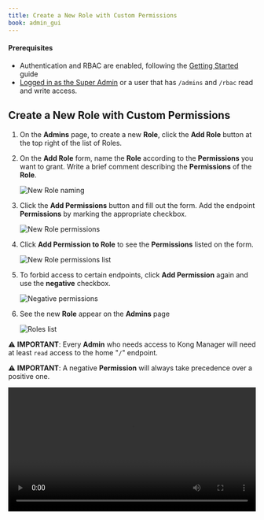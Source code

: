```yaml
---
title: Create a New Role with Custom Permissions
book: admin_gui
---
```

#### Prerequisites

* Authentication and RBAC are enabled, following the
[Getting Started](/enterprise/{{page.kong_version}}/start-kong-securely/#prerequisites)
guide
* [Logged in as the Super Admin](/enterprise/{{page.kong_version}}/start-kong-securely/#step-4)
or a user that has `/admins` and `/rbac` read and write access.

## Create a New Role with Custom Permissions

1. On the **Admins** page, to create a new **Role**, click the **Add Role** button at
the top right of the list of Roles.

2. On the **Add Role** form, name the **Role** according to the **Permissions** you want
to grant. Write a brief comment describing the **Permissions** of the **Role**.

    ![New Role naming](https://konghq.com/wp-content/uploads/2018/11/km-new-role.png)

3. Click the **Add Permissions** button and fill out the form. Add the endpoint
**Permissions** by marking the appropriate checkbox.

    ![New Role permissions](https://konghq.com/wp-content/uploads/2018/11/km-perms.png)

4. Click **Add Permission to Role** to see the **Permissions** listed on the form.

    ![New Role permissions list](https://konghq.com/wp-content/uploads/2018/11/km-perms-list.png)

5. To forbid access to certain endpoints, click **Add Permission** again and use
the **negative** checkbox.

    ![Negative permissions](https://konghq.com/wp-content/uploads/2018/11/km-negative-perms.png)

6. See the new **Role** appear on the **Admins** page

    ![Roles list](https://konghq.com/wp-content/uploads/2018/11/km-roles-list.png)

⚠️ **IMPORTANT**: Every **Admin** who needs access to Kong Manager will need at
least `read` access to the home "`/`" endpoint.

⚠️ **IMPORTANT**: A negative **Permission** will always take precedence over a
positive one.

<video width="100%" autoplay loop controls>
 <source src="https://konghq.com/wp-content/uploads/2019/02/role-creation-ent-34.mov" type="video/mp4">
 Your browser does not support the video tag.
</video>
